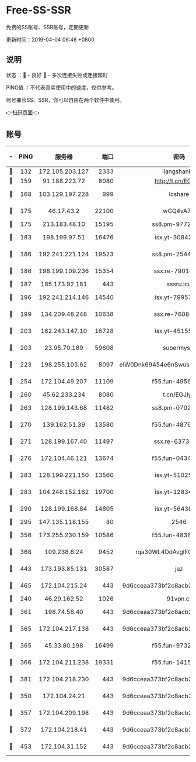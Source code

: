 # Free-SS-SSR

免费的SS账号、SSR账号，定期更新

更新时间：2019-04-04 06:48 +0800

## 说明

状态     ：🙂 - 良好 🙁 - 多次连接失败或连接超时

PING值   ：不代表真实使用中的速度，仅供参考。

账号兼容SS、SSR，你可以自由在两个软件中使用。

👉[扫码页面](https://liesauer.github.io/Free-SS-SSR/)👈

## 账号

|-|PING|服务器|端口|密码|加密方式|区域|
|:----:|:----:|:-----:|-----:|:----:|:----:|:----:|
|🙂|132|172.105.203.127|2333|liangshanbo|chacha20|JP|
|🙂|159|91.188.223.72|8080|http://t.cn/EGJIyrl|rc4-md5|RU|
|🙂|168|103.129.197.228|999|lcshare|aes-256-cfb|US|
|🙂|175|46.17.43.2|22100|wGQ4vA7D|aes-256-gcm|RU|
|🙂|175|213.183.48.10|15195|ss8.pm-97720747|rc4-md5|RU|
|🙂|183|198.199.97.51|16476|isx.yt-30842013|aes-256-cfb|US|
|🙂|186|192.241.221.124|19523|ss8.pm-25447716|aes-256-cfb|US|
|🙂|186|198.199.109.236|15354|ssx.re-79014072|aes-256-cfb|US|
|🙂|187|185.173.92.181|443|sssru.icu|rc4-md5|RU|
|🙂|196|192.241.214.146|14540|isx.yt-79957459|aes-256-cfb|US|
|🙂|199|134.209.48.248|10638|ssx.re-76088274|aes-256-cfb|US|
|🙂|203|162.243.147.10|16728|isx.yt-45155519|aes-256-cfb|US|
|🙂|203|23.95.70.189|59608|supermyssr|chacha20-ietf|US|
|🙂|223|198.255.103.62|8097|eIW0Dnk69454e6nSwuspv9DmS201tQ0D|aes-256-cfb|US|
|🙂|254|172.104.49.207|11109|f55.fun-49562246|aes-256-cfb|SG|
|🙂|260|45.62.233.234|8080|t.cn/EGJIyrl|rc4-md5|CA|
|🙂|263|128.199.143.68|11482|ss8.pm-07027944|aes-256-cfb|SG|
|🙂|270|139.162.51.39|13580|f55.fun-48765997|aes-256-cfb|SG|
|🙂|271|128.199.167.40|11497|ssx.re-63738740|aes-256-cfb|SG|
|🙂|276|172.104.46.121|13674|f55.fun-04347398|aes-256-cfb|SG|
|🙂|283|128.199.221.150|13560|isx.yt-51025089|aes-256-cfb|SG|
|🙂|283|104.248.152.162|19700|isx.yt-12834534|aes-256-cfb|SG|
|🙂|290|128.199.168.84|14805|isx.yt-56438950|aes-256-cfb|SG|
|🙂|295|147.135.118.155|80|2546|chacha20|US|
|🙂|356|173.255.230.159|10586|f55.fun-48382227|aes-256-cfb|US|
|🙂|368|109.238.6.24|9452|rqa30WL4DdAvgIFG6Fs3znzTa|aes-256-cfb|FR|
|🙂|443|173.193.85.131|30587|jaz|aes-256-cfb|US|
|🙂|465|172.104.215.24|443|9d6cceaa373bf2c8acb22e60b6a58be6|aes-256-cfb|US|
|🙂|240|46.29.162.52|1026|91vpn.cf|rc4-md5|RU|
|🙂|361|198.74.58.40|443|9d6cceaa373bf2c8acb22e60b6a58be6|aes-256-cfb|US|
|🙂|365|172.104.217.138|443|9d6cceaa373bf2c8acb22e60b6a58be6|aes-256-cfb|US|
|🙂|365|45.33.80.198|16499|f55.fun-97323314|aes-256-cfb|US|
|🙂|366|172.104.211.238|19331|f55.fun-14153413|aes-256-cfb|US|
|🙂|381|172.104.218.230|443|9d6cceaa373bf2c8acb22e60b6a58be6|aes-256-cfb|US|
|🙁|350|172.104.24.21|443|9d6cceaa373bf2c8acb22e60b6a58be6|aes-256-cfb|US|
|🙁|357|172.104.209.198|443|9d6cceaa373bf2c8acb22e60b6a58be6|aes-256-cfb|US|
|🙁|372|172.104.218.41|443|9d6cceaa373bf2c8acb22e60b6a58be6|aes-256-cfb|US|
|🙁|453|172.104.31.152|443|9d6cceaa373bf2c8acb22e60b6a58be6|aes-256-cfb|US|
